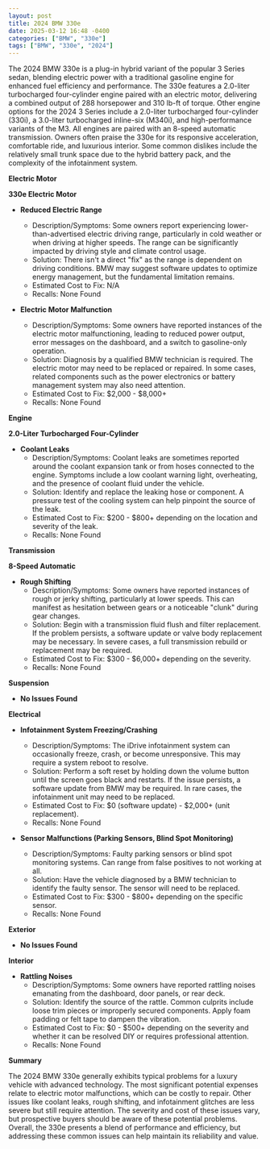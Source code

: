 ```yaml
---
layout: post
title: 2024 BMW 330e
date: 2025-03-12 16:48 -0400
categories: ["BMW", "330e"]
tags: ["BMW", "330e", "2024"]
---
```

The 2024 BMW 330e is a plug-in hybrid variant of the popular 3 Series sedan, blending electric power with a traditional gasoline engine for enhanced fuel efficiency and performance. The 330e features a 2.0-liter turbocharged four-cylinder engine paired with an electric motor, delivering a combined output of 288 horsepower and 310 lb-ft of torque. Other engine options for the 2024 3 Series include a 2.0-liter turbocharged four-cylinder (330i), a 3.0-liter turbocharged inline-six (M340i), and high-performance variants of the M3. All engines are paired with an 8-speed automatic transmission. Owners often praise the 330e for its responsive acceleration, comfortable ride, and luxurious interior. Some common dislikes include the relatively small trunk space due to the hybrid battery pack, and the complexity of the infotainment system.

**Electric Motor**

**330e Electric Motor**

* **Reduced Electric Range**
    * Description/Symptoms: Some owners report experiencing lower-than-advertised electric driving range, particularly in cold weather or when driving at higher speeds. The range can be significantly impacted by driving style and climate control usage.
    * Solution: There isn't a direct "fix" as the range is dependent on driving conditions. BMW may suggest software updates to optimize energy management, but the fundamental limitation remains.
    * Estimated Cost to Fix: N/A
    * Recalls: None Found

* **Electric Motor Malfunction**
    * Description/Symptoms: Some owners have reported instances of the electric motor malfunctioning, leading to reduced power output, error messages on the dashboard, and a switch to gasoline-only operation.
    * Solution: Diagnosis by a qualified BMW technician is required. The electric motor may need to be replaced or repaired. In some cases, related components such as the power electronics or battery management system may also need attention.
    * Estimated Cost to Fix: $2,000 - $8,000+
    * Recalls: None Found

**Engine**

**2.0-Liter Turbocharged Four-Cylinder**

* **Coolant Leaks**
    * Description/Symptoms: Coolant leaks are sometimes reported around the coolant expansion tank or from hoses connected to the engine. Symptoms include a low coolant warning light, overheating, and the presence of coolant fluid under the vehicle.
    * Solution: Identify and replace the leaking hose or component. A pressure test of the cooling system can help pinpoint the source of the leak.
    * Estimated Cost to Fix: $200 - $800+ depending on the location and severity of the leak.
    * Recalls: None Found

**Transmission**

**8-Speed Automatic**

* **Rough Shifting**
    * Description/Symptoms: Some owners have reported instances of rough or jerky shifting, particularly at lower speeds. This can manifest as hesitation between gears or a noticeable "clunk" during gear changes.
    * Solution: Begin with a transmission fluid flush and filter replacement. If the problem persists, a software update or valve body replacement may be necessary. In severe cases, a full transmission rebuild or replacement may be required.
    * Estimated Cost to Fix: $300 - $6,000+ depending on the severity.
    * Recalls: None Found

**Suspension**

*   **No Issues Found**

**Electrical**

* **Infotainment System Freezing/Crashing**
    * Description/Symptoms: The iDrive infotainment system can occasionally freeze, crash, or become unresponsive. This may require a system reboot to resolve.
    * Solution: Perform a soft reset by holding down the volume button until the screen goes black and restarts. If the issue persists, a software update from BMW may be required. In rare cases, the infotainment unit may need to be replaced.
    * Estimated Cost to Fix: $0 (software update) - $2,000+ (unit replacement).
    * Recalls: None Found

* **Sensor Malfunctions (Parking Sensors, Blind Spot Monitoring)**
    * Description/Symptoms: Faulty parking sensors or blind spot monitoring systems. Can range from false positives to not working at all.
    * Solution: Have the vehicle diagnosed by a BMW technician to identify the faulty sensor. The sensor will need to be replaced.
    * Estimated Cost to Fix: $300 - $800+ depending on the specific sensor.
    * Recalls: None Found

**Exterior**

* **No Issues Found**

**Interior**

* **Rattling Noises**
    * Description/Symptoms: Some owners have reported rattling noises emanating from the dashboard, door panels, or rear deck.
    * Solution: Identify the source of the rattle. Common culprits include loose trim pieces or improperly secured components. Apply foam padding or felt tape to dampen the vibration.
    * Estimated Cost to Fix: $0 - $500+ depending on the severity and whether it can be resolved DIY or requires professional attention.
    * Recalls: None Found

**Summary**

The 2024 BMW 330e generally exhibits typical problems for a luxury vehicle with advanced technology. The most significant potential expenses relate to electric motor malfunctions, which can be costly to repair. Other issues like coolant leaks, rough shifting, and infotainment glitches are less severe but still require attention. The severity and cost of these issues vary, but prospective buyers should be aware of these potential problems. Overall, the 330e presents a blend of performance and efficiency, but addressing these common issues can help maintain its reliability and value.

